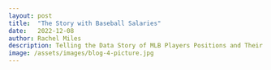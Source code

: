```yaml
---
layout: post
title:  "The Story with Baseball Salaries"
date:   2022-12-08
author: Rachel Miles
description: Telling the Data Story of MLB Players Positions and Their Salaries
image: /assets/images/blog-4-picture.jpg
---
```



